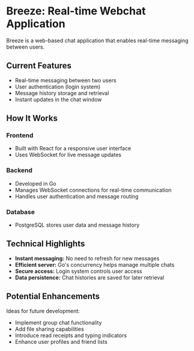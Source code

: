 <h1>Breeze: Real-time Webchat Application</h1>

<p>Breeze is a web-based chat application that enables real-time messaging between users.</p>

<h2>Current Features</h2>
<ul>
  <li>Real-time messaging between two users</li>
  <li>User authentication (login system)</li>
  <li>Message history storage and retrieval</li>
  <li>Instant updates in the chat window</li>
</ul>

<h2>How It Works</h2>

<h3>Frontend</h3>
<ul>
  <li>Built with React for a responsive user interface</li>
  <li>Uses WebSocket for live message updates</li>
</ul>

<h3>Backend</h3>
<ul>
  <li>Developed in Go</li>
  <li>Manages WebSocket connections for real-time communication</li>
  <li>Handles user authentication and message routing</li>
</ul>

<h3>Database</h3>
<ul>
  <li>PostgreSQL stores user data and message history</li>
</ul>

<h2>Technical Highlights</h2>
<ul>
  <li><strong>Instant messaging:</strong> No need to refresh for new messages</li>
  <li><strong>Efficient server:</strong> Go's concurrency helps manage multiple chats</li>
  <li><strong>Secure access:</strong> Login system controls user access</li>
  <li><strong>Data persistence:</strong> Chat histories are saved for later retrieval</li>
</ul>

<h2>Potential Enhancements</h2>
<p>Ideas for future development:</p>
<ul>
  <li>Implement group chat functionality</li>
  <li>Add file sharing capabilities</li>
  <li>Introduce read receipts and typing indicators</li>
  <li>Enhance user profiles and friend lists</li>
</ul>
